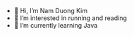 - 👋 Hi, I’m Nam Duong Kim
- 👀 I’m interested in running and reading
- 🌱 I’m currently learning Java

<!---
namduong214/namduong214 is a ✨ special ✨ repository because its `README.md` (this file) appears on your GitHub profile.
You can click the Preview link to take a look at your changes.
--->
